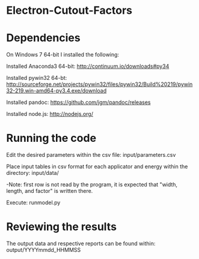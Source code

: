 Electron-Cutout-Factors
=======================

  Dependencies
================

On Windows 7 64-bit I installed the following:

Installed Anaconda3 64-bit:
http://continuum.io/downloads#py34

Installed pywin32 64-bt:
http://sourceforge.net/projects/pywin32/files/pywin32/Build%20219/pywin32-219.win-amd64-py3.4.exe/download

Installed pandoc:
https://github.com/jgm/pandoc/releases

Installed node.js:
http://nodejs.org/



  Running the code
====================

Edit the desired parameters within the csv file:
input/parameters.csv

Place input tables in csv format for each applicator and energy within the directory:
input/data/

-Note: first row is not read by the program, it is expected that "width, length, and factor" is written there.


Execute:
runmodel.py



  Reviewing the results
=========================

The output data and respective reports can be found within:
output/YYYYmmdd_HHMMSS